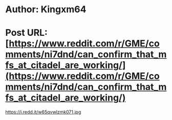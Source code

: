 # Author: Kingxm64
# Post URL: [https://www.reddit.com/r/GME/comments/ni7dnd/can_confirm_that_mfs_at_citadel_are_working/](https://www.reddit.com/r/GME/comments/ni7dnd/can_confirm_that_mfs_at_citadel_are_working/)


https://i.redd.it/w65qvwlzmk071.jpg